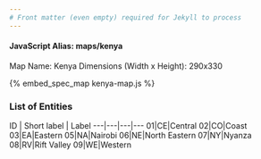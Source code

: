 ```yaml
---
# Front matter (even empty) required for Jekyll to process
---
```


#### JavaScript Alias: maps/kenya

Map Name: Kenya
Dimensions (Width x Height): 290x330



{% embed_spec_map kenya-map.js %}

### List of Entities

ID | Short label | Label
---|---|---|---
01|CE|Central
02|CO|Coast
03|EA|Eastern
05|NA|Nairobi
06|NE|North Eastern
07|NY|Nyanza
08|RV|Rift Valley
09|WE|Western

